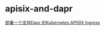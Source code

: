 # apisix-and-dapr
 
[部署一个支持Dapr 的Kubernetes APISIX Ingress](https://www.cnblogs.com/shanyou/p/15556449.html)
